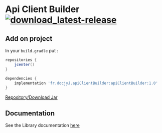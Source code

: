 # Api Client Builder [![download_latest-release](https://img.shields.io/github/v/release/docjyJ/ApiClientBuilder?label=download&logo=java&style=flat-square)](https://github.com/docjyJ/ApiClientBuilder/releases/latest)

## Add on project
In your `build.gradle` put :
````groovy
repositories {
    jcenter()
}

dependencies {
    implementation 'fr.docjyJ.apiClientBuilder:apiClientBuilder:1.0'
}
````

[Repository/Download Jar](https://bintray.com/docjyj/maven/apiClientBuilder)

## Documentation
See the Library documentation [here](docs/api-client-builder/index.md)
